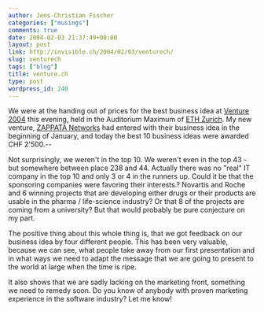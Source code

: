 ```yaml
---
author: Jens-Christian Fischer
categories: ["musings"]
comments: true
date: 2004-02-03 21:37:49+00:00
layout: post
link: http://invisible.ch/2004/02/03/venturech/
slug: venturech
tags: ["blog"]
title: venture.ch
type: post
wordpress_id: 240
---
```


We were at the handing out of prices for the best business idea at [Venture 2004](http://venture.ch) this evening, held in the Auditorium Maximum of [ETH  Zurich](http://www.ethz.ch). My new venture, [ZAPPATA Networks](http://www.zappatanetworks.com/) had entered with their business idea in the beginning of January, and today the best 10 business ideas were awarded CHF 2'500.--

Not surprisingly, we weren't in the top 10. We weren't even in the top 43 - but somewhere between place 238 and 44. Actually there was no "real" IT company in the top 10 and only 3 or 4 in the runners up. Could it be that the sponsoring companies were favoring their interests.? Novartis and Roche and 6 winning projects that are developing either drugs or their products are usable in the pharma / life-science industry? Or that 8 of the projects are coming from a university? But that would probably be pure conjecture on my part. 

The positive thing about this whole thing is, that we got feedback on our business idea by four different people. This has been very valuable, because we can see, what people take away from our first presentation and in what ways we need to adapt the message that we are going to present to the world at large when the time is ripe.

It also shows that we are sadly lacking on the marketing front, something we need to remedy soon. Do you know of anybody with proven marketing experience in the software industry? Let me know!
